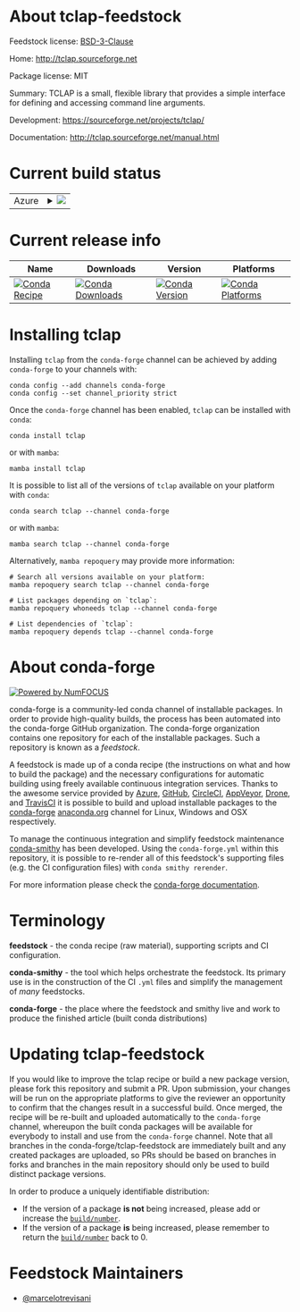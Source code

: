 About tclap-feedstock
=====================

Feedstock license: [BSD-3-Clause](https://github.com/conda-forge/tclap-feedstock/blob/main/LICENSE.txt)

Home: http://tclap.sourceforge.net

Package license: MIT

Summary: TCLAP is a small, flexible library that provides a simple interface for defining and accessing command line arguments.

Development: https://sourceforge.net/projects/tclap/

Documentation: http://tclap.sourceforge.net/manual.html

Current build status
====================


<table>
    
  <tr>
    <td>Azure</td>
    <td>
      <details>
        <summary>
          <a href="https://dev.azure.com/conda-forge/feedstock-builds/_build/latest?definitionId=8021&branchName=main">
            <img src="https://dev.azure.com/conda-forge/feedstock-builds/_apis/build/status/tclap-feedstock?branchName=main">
          </a>
        </summary>
        <table>
          <thead><tr><th>Variant</th><th>Status</th></tr></thead>
          <tbody><tr>
              <td>linux_64</td>
              <td>
                <a href="https://dev.azure.com/conda-forge/feedstock-builds/_build/latest?definitionId=8021&branchName=main">
                  <img src="https://dev.azure.com/conda-forge/feedstock-builds/_apis/build/status/tclap-feedstock?branchName=main&jobName=linux&configuration=linux%20linux_64_" alt="variant">
                </a>
              </td>
            </tr><tr>
              <td>osx_64</td>
              <td>
                <a href="https://dev.azure.com/conda-forge/feedstock-builds/_build/latest?definitionId=8021&branchName=main">
                  <img src="https://dev.azure.com/conda-forge/feedstock-builds/_apis/build/status/tclap-feedstock?branchName=main&jobName=osx&configuration=osx%20osx_64_" alt="variant">
                </a>
              </td>
            </tr><tr>
              <td>osx_arm64</td>
              <td>
                <a href="https://dev.azure.com/conda-forge/feedstock-builds/_build/latest?definitionId=8021&branchName=main">
                  <img src="https://dev.azure.com/conda-forge/feedstock-builds/_apis/build/status/tclap-feedstock?branchName=main&jobName=osx&configuration=osx%20osx_arm64_" alt="variant">
                </a>
              </td>
            </tr>
          </tbody>
        </table>
      </details>
    </td>
  </tr>
</table>

Current release info
====================

| Name | Downloads | Version | Platforms |
| --- | --- | --- | --- |
| [![Conda Recipe](https://img.shields.io/badge/recipe-tclap-green.svg)](https://anaconda.org/conda-forge/tclap) | [![Conda Downloads](https://img.shields.io/conda/dn/conda-forge/tclap.svg)](https://anaconda.org/conda-forge/tclap) | [![Conda Version](https://img.shields.io/conda/vn/conda-forge/tclap.svg)](https://anaconda.org/conda-forge/tclap) | [![Conda Platforms](https://img.shields.io/conda/pn/conda-forge/tclap.svg)](https://anaconda.org/conda-forge/tclap) |

Installing tclap
================

Installing `tclap` from the `conda-forge` channel can be achieved by adding `conda-forge` to your channels with:

```
conda config --add channels conda-forge
conda config --set channel_priority strict
```

Once the `conda-forge` channel has been enabled, `tclap` can be installed with `conda`:

```
conda install tclap
```

or with `mamba`:

```
mamba install tclap
```

It is possible to list all of the versions of `tclap` available on your platform with `conda`:

```
conda search tclap --channel conda-forge
```

or with `mamba`:

```
mamba search tclap --channel conda-forge
```

Alternatively, `mamba repoquery` may provide more information:

```
# Search all versions available on your platform:
mamba repoquery search tclap --channel conda-forge

# List packages depending on `tclap`:
mamba repoquery whoneeds tclap --channel conda-forge

# List dependencies of `tclap`:
mamba repoquery depends tclap --channel conda-forge
```


About conda-forge
=================

[![Powered by
NumFOCUS](https://img.shields.io/badge/powered%20by-NumFOCUS-orange.svg?style=flat&colorA=E1523D&colorB=007D8A)](https://numfocus.org)

conda-forge is a community-led conda channel of installable packages.
In order to provide high-quality builds, the process has been automated into the
conda-forge GitHub organization. The conda-forge organization contains one repository
for each of the installable packages. Such a repository is known as a *feedstock*.

A feedstock is made up of a conda recipe (the instructions on what and how to build
the package) and the necessary configurations for automatic building using freely
available continuous integration services. Thanks to the awesome service provided by
[Azure](https://azure.microsoft.com/en-us/services/devops/), [GitHub](https://github.com/),
[CircleCI](https://circleci.com/), [AppVeyor](https://www.appveyor.com/),
[Drone](https://cloud.drone.io/welcome), and [TravisCI](https://travis-ci.com/)
it is possible to build and upload installable packages to the
[conda-forge](https://anaconda.org/conda-forge) [anaconda.org](https://anaconda.org/)
channel for Linux, Windows and OSX respectively.

To manage the continuous integration and simplify feedstock maintenance
[conda-smithy](https://github.com/conda-forge/conda-smithy) has been developed.
Using the ``conda-forge.yml`` within this repository, it is possible to re-render all of
this feedstock's supporting files (e.g. the CI configuration files) with ``conda smithy rerender``.

For more information please check the [conda-forge documentation](https://conda-forge.org/docs/).

Terminology
===========

**feedstock** - the conda recipe (raw material), supporting scripts and CI configuration.

**conda-smithy** - the tool which helps orchestrate the feedstock.
                   Its primary use is in the construction of the CI ``.yml`` files
                   and simplify the management of *many* feedstocks.

**conda-forge** - the place where the feedstock and smithy live and work to
                  produce the finished article (built conda distributions)


Updating tclap-feedstock
========================

If you would like to improve the tclap recipe or build a new
package version, please fork this repository and submit a PR. Upon submission,
your changes will be run on the appropriate platforms to give the reviewer an
opportunity to confirm that the changes result in a successful build. Once
merged, the recipe will be re-built and uploaded automatically to the
`conda-forge` channel, whereupon the built conda packages will be available for
everybody to install and use from the `conda-forge` channel.
Note that all branches in the conda-forge/tclap-feedstock are
immediately built and any created packages are uploaded, so PRs should be based
on branches in forks and branches in the main repository should only be used to
build distinct package versions.

In order to produce a uniquely identifiable distribution:
 * If the version of a package **is not** being increased, please add or increase
   the [``build/number``](https://docs.conda.io/projects/conda-build/en/latest/resources/define-metadata.html#build-number-and-string).
 * If the version of a package **is** being increased, please remember to return
   the [``build/number``](https://docs.conda.io/projects/conda-build/en/latest/resources/define-metadata.html#build-number-and-string)
   back to 0.

Feedstock Maintainers
=====================

* [@marcelotrevisani](https://github.com/marcelotrevisani/)

